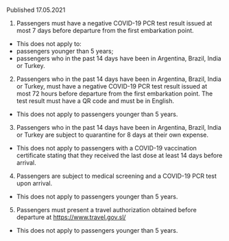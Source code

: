 Published 17.05.2021
1. Passengers must have a negative COVID-19 PCR test result issued at most 7 days before departure from the first embarkation point.
- This does not apply to:
- passengers younger than 5 years;
- passengers who in the past 14 days have been in Argentina, Brazil, India or Turkey.
2. Passengers who in the past 14 days have been in Argentina, Brazil, India or Turkey, must have a negative COVID-19 PCR test result issued at most 72 hours before departure from the first embarkation point. The test result must have a QR code and must be in English.
- This does not apply to passengers younger than 5 years.
3. Passengers who in the past 14 days have been in Argentina, Brazil, India or Turkey are subject to quarantine for 8 days at their own expense.
- This does not apply to passengers with a COVID-19 vaccination certificate stating that they received the last dose at least 14 days before arrival.
4. Passengers are subject to medical screening and a COVID-19 PCR test upon arrival.
- This does not apply to passengers younger than 5 years.
5. Passengers must present a travel authorization obtained before departure at <a href="https://www.travel.gov.sl/">https://www.travel.gov.sl/</a> 
- This does not apply to passengers younger than 5 years.

